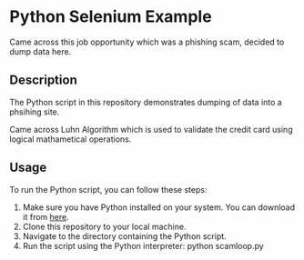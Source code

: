 # Python Selenium Example

Came across this job opportunity which was a phishing scam, decided to dump data here.

## Description

The Python script in this repository demonstrates dumping of data into a phsihing site.

Came across Luhn Algorithm which is used to validate the credit card using logical mathametical operations.

## Usage

To run the Python script, you can follow these steps:

1. Make sure you have Python installed on your system. You can download it from [here](https://www.python.org/downloads/).
2. Clone this repository to your local machine.
3. Navigate to the directory containing the Python script.
4. Run the script using the Python interpreter:
   python scamloop.py
